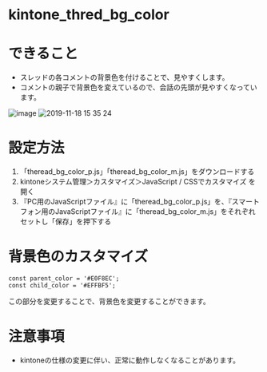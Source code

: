 # kintone_thred_bg_color

# できること
* スレッドの各コメントの背景色を付けることで、見やすくします。
* コメントの親子で背景色を変えているので、会話の先頭が見やすくなっています。

![image](https://user-images.githubusercontent.com/8399688/69028318-f7b9e400-0a14-11ea-9e17-d300cf9063e9.png)
![2019-11-18 15 35 24](https://user-images.githubusercontent.com/8399688/69029856-6ef17700-0a19-11ea-8caa-5177baccf0d1.png)


# 設定方法
1. 「theread_bg_color_p.js」「theread_bg_color_m.js」をダウンロードする
2. kintoneシステム管理＞カスタマイズ＞JavaScript / CSSでカスタマイズ を開く
3. 『PC用のJavaScriptファイル』に「theread_bg_color_p.js」を、『スマートフォン用のJavaScriptファイル』に「theread_bg_color_m.js」をそれぞれセットし「保存」を押下する


# 背景色のカスタマイズ
```
const parent_color = '#E0F8EC';
const child_color = '#EFFBF5';
```
この部分を変更することで、背景色を変更することができます。


# 注意事項
* kintoneの仕様の変更に伴い、正常に動作しなくなることがあります。
